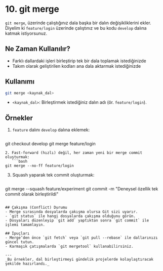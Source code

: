 # 10. git merge

`git merge`, üzerinde çalıştığınız dala başka bir dalın değişikliklerini ekler. Diyelim ki `feature/login` üzerinde çalıştınız ve bu kodu `develop` dalına katmak istiyorsunuz.

## Ne Zaman Kullanılır?
- Farklı dallardaki işleri birleştirip tek bir dala toplamak istediğinizde
- Takım olarak geliştirilen kodları ana dala aktarmak istediğinizde

## Kullanımı
```bash
git merge <kaynak_dal>
```
- `<kaynak_dal>`: Birleştirmek istediğiniz dalın adı (ör. `feature/login`).

## Örnekler
1. `feature` dalını `develop` dalına eklemek:
   ```bash
git checkout develop
 git merge feature/login
```
2. Fast-forward (hızlı) değil, her zaman yeni bir merge commit oluşturmak:
   ```bash
git merge --no-ff feature/login
```
3. Squash yaparak tek commit oluşturmak:
   ```bash
git merge --squash feature/experiment
 git commit -m "Deneysel özellik tek commit olarak birleştirildi"
```

## Çakışma (Conflict) Durumu
- Merge sırasında dosyalarda çakışma olursa Git sizi uyarır.
- `git status` ile hangi dosyalarda çakışma olduğunu görün.
- Dosyaları düzenleyip `git add` yaptıktan sonra `git commit` ile işlemi tamamlayın.

## İpuçları
- Merge’den önce `git fetch` veya `git pull --rebase` ile dallarınızı güncel tutun.
- Karmaşık çatışmalarda `git mergetool` kullanabilirsiniz.

---
_Bu örnekler, dal birleştirmeyi gündelik projelerde kolaylaştıracak şekilde hazırlandı._
